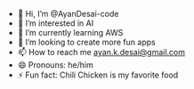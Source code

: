 - 👋 Hi, I’m @AyanDesai-code
- 👀 I’m interested in AI
- 🌱 I’m currently learning AWS
- 💞️ I’m looking to create more fun apps
- 📫 How to reach me ayan.k.desai@gmail.com
- 😄 Pronouns: he/him
- ⚡ Fun fact: Chili Chicken is my favorite food

<!---
AyanDesai-code/AyanDesai-code is a ✨ special ✨ repository because its `README.md` (this file) appears on your GitHub profile.
You can click the Preview link to take a look at your changes.
--->

